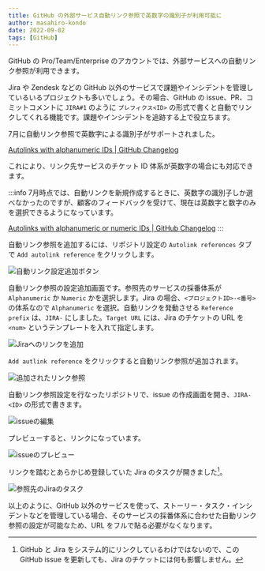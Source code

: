 ```yaml
---
title: GitHub の外部サービス自動リンク参照で英数字の識別子が利用可能に
author: masahiro-kondo
date: 2022-09-02
tags: [GitHub]
---
```


GitHub の Pro/Team/Enterprise のアカウントでは、外部サービスへの自動リンク参照が利用できます。

Jira や Zendesk などの GitHub 以外のサービスで課題やインシデントを管理しているいるプロジェクトも多いでしょう。その場合、GitHub の issue、PR、コミットコメントに `JIRA#1` のように `プレフィクス<ID>` の形式で書くと自動でリンクしてくれる機能です。課題やインシデントを追跡する上で役立ちます。

7月に自動リンク参照で英数字による識別子がサポートされました。

[Autolinks with alphanumeric IDs | GitHub Changelog](https://github.blog/changelog/2022-07-01-autolinks-with-alphanumeric-ids/)

これにより、リンク先サービスのチケット ID 体系が英数字の場合にも対応できます。

:::info
7月時点では、自動リンクを新規作成するときに、英数字の識別子しか選べなかったのですが、顧客のフィードバックを受けて、現在は英数字と数字のみを選択できるようになっています。

[Autolinks with alphanumeric or numeric IDs | GitHub Changelog](https://github.blog/changelog/2022-08-31-autolinks-with-alphanumeric-or-numeric-ids/)
:::

自動リンク参照を追加するには、リポジトリ設定の `Autolink references` タブで `Add autolink reference` をクリックします。

![自動リンク設定追加ボタン](https://i.gyazo.com/75182e9d34e3b5619ec6d1d878189d72.png)

自動リンク参照の設定追加画面です。参照先のサービスの採番体系が `Alphanumeric` か `Numeric` かを選択します。Jira の場合、`<プロジェクトID>-<番号>` の体系なので `Alphanumeric` を選択。自動リンクを発動させる `Reference prefix` は、`JIRA-` にしました。`Target URL` には、Jira のチケットの URL を `<num>` というテンプレートを入れて指定します。

![Jiraへのリンクを追加](https://i.gyazo.com/34c7f2651a38639192d521c24aac2ddf.png)

`Add autlink reference` をクリックすると自動リンク参照が追加されます。

![追加されたリンク参照](https://i.gyazo.com/68753c512c49c0018d35e909f8ebe74e.png)

自動リンク参照設定を行なったリポジトリで、issue の作成画面を開き、`JIRA-<ID>` の形式で書きます。

![issueの編集](https://i.gyazo.com/dbb01d15868de7f913a11c9f7d72a3c9.png)

プレビューすると、リンクになっています。

![issueのプレビュー](https://i.gyazo.com/7ee8f91794779535179654fd16fc1946.png)

リンクを踏むとあらかじめ登録していた Jira のタスクが開きました[^1]。

[^1]: GitHub と Jira をシステム的にリンクしているわけではないので、この GitHub issue を更新しても、Jira のチケットには何も影響しません。

![参照先のJiraのタスク](https://i.gyazo.com/a4b422db622fe02a7648a798475c92aa.png)

以上のように、GitHub 以外のサービスを使って、ストーリー・タスク・インシデントなどを管理している場合、そのサービスの採番体系に合わせた自動リンク参照の設定が可能なため、URL をフルで貼る必要がなくなります。
